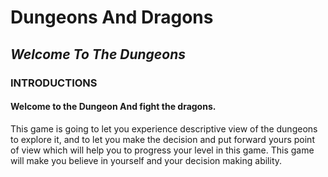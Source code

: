 # Dungeons And Dragons
## _Welcome To The Dungeons_

### INTRODUCTIONS
#### Welcome to the Dungeon And fight the dragons.
This game is going to let you experience descriptive view of the dungeons to explore it,
and to let you make the decision and put forward yours point of view which will help you
to progress your level in this game. This game will make you believe in yourself and your 
decision making ability.
